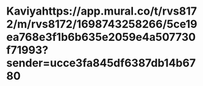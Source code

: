 # Kaviyahttps://app.mural.co/t/rvs8172/m/rvs8172/1698743258266/5ce19ea768e3f1b6b635e2059e4a507730f71993?sender=ucce3fa845df6387db14b6780
